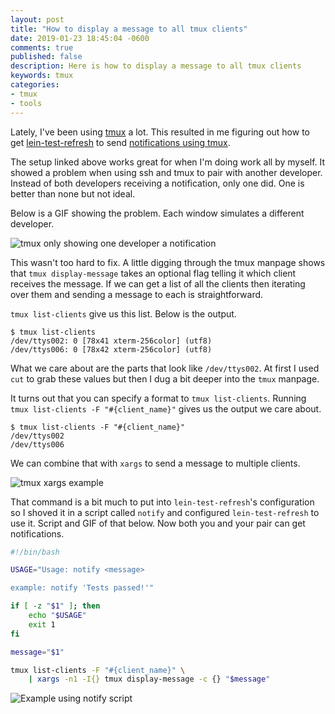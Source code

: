 ```yaml
---
layout: post
title: "How to display a message to all tmux clients"
date: 2019-01-23 18:45:04 -0600
comments: true
published: false
description: Here is how to display a message to all tmux clients
keywords: tmux
categories: 
- tmux
- tools
---
```


<!-- First Draft: 26 minutes -->

Lately, I've been using [tmux](https://github.com/tmux/tmux) a lot. This resulted in me figuring out how to get [lein-test-refresh](https://github.com/jakemcc/lein-test-refresh#notifications) to send [notifications using tmux](/blog/2019/01/06/notifications-with-tmux-and-lein-test-refresh/).

The setup linked above works great for when I'm doing work all by myself. It showed a problem when using ssh and tmux to pair with another developer. Instead of both developers receiving a notification, only one did. One is better than none but not ideal.

Below is a GIF showing the problem. Each window simulates a different developer.

![tmux only showing one developer a notification](/images/tmux-pair-fail.gif)

This wasn't too hard to fix. A little digging through the tmux manpage shows that `tmux display-message` takes an optional flag telling it which client receives the message. If we can get a list of all the clients then iterating over them and sending a message to each is straightforward.

`tmux list-clients` give us this list. Below is the output.

```
$ tmux list-clients
/dev/ttys002: 0 [78x41 xterm-256color] (utf8)
/dev/ttys006: 0 [78x42 xterm-256color] (utf8)
```

What we care about are the parts that look like `/dev/ttys002`. At first I used `cut` to grab these values but then I dug a bit deeper into the `tmux` manpage.

It turns out that you can specify a format to `tmux list-clients`. Running `tmux list-clients -F "#{client_name}"` gives us the output we care about.

```
$ tmux list-clients -F "#{client_name}"
/dev/ttys002
/dev/ttys006
```

We can combine that with `xargs` to send a message to multiple clients.

![tmux xargs example](/images/tmux-xargs-example.gif)

That command is a bit much to put into `lein-test-refresh`'s configuration so I shoved it in a script called `notify` and configured `lein-test-refresh` to use it. Script and GIF of that below. Now both you and your pair can get notifications.

```bash
#!/bin/bash

USAGE="Usage: notify <message>

example: notify 'Tests passed!'"

if [ -z "$1" ]; then
    echo "$USAGE"
    exit 1
fi

message="$1"

tmux list-clients -F "#{client_name}" \
    | xargs -n1 -I{} tmux display-message -c {} "$message"
```

![Example using notify script](/images/tmux-notify-script.gif)


